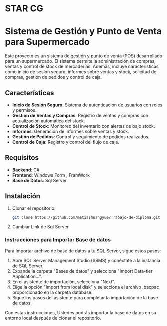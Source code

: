 # STAR CG
# Sistema de Gestión y Punto de Venta para Supermercado

Este proyecto es un sistema de gestión y punto de venta (POS) desarrollado para un supermercado. El sistema permite la administración de compras, ventas y control de stock de mercaderías. Además, incluye características como inicio de sesión seguro, informes sobre ventas y stock, solicitud de compras, gestión de pedidos y control de caja.

## Características

- **Inicio de Sesión Seguro**: Sistema de autenticación de usuarios con roles y permisos.
- **Gestión de Ventas y Compras**: Registro de ventas y compras con actualización automática del stock.
- **Control de Stock**: Monitoreo del inventario con alertas de bajo stock.
- **Informes**: Generación de informes sobre ventas y stock.
- **Gestión de Pedidos**: Control y seguimiento de pedidos realizados.
- **Control de Caja**: Registro y control del flujo de caja.




## Requisitos

- **Backend**: C#
- **Frontend**: Windows Form , FramWork
- **Base de Datos**: Sql Server

## Instalación

1. Clonar el repositorio:
   ```bash
   git clone https://github.com/matiashuangyue/Trabajo-de-diploma.git

2. Cambiar Link de Sql Server

### Instrucciones para Importar Base de datos

Para Importar archivo de base de datos a tu SQL Server, sigue estos pasos:

1. Abre SQL Server Management Studio (SSMS) y conéctate a la instancia de SQL Server.
2. Expande la carpeta "Bases de datos" y selecciona "Import Data-tier Application...".
3. En el asistente de importación, selecciona "Next".
4. Elige la opción "Import from local disk" y selecciona el archivo .bacpac proporcionado en la carpeta database.
5. Sigue los pasos del asistente para completar la importación de la base de datos.


Con estas instrucciones, Ustedes podrás importar la base de datos en su entorno local después de clonar el repositorio.
